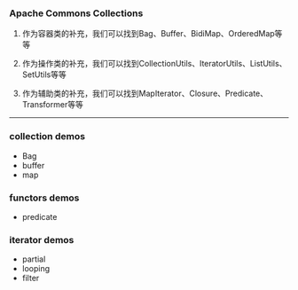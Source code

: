 ### Apache Commons Collections
1. 作为容器类的补充，我们可以找到Bag、Buffer、BidiMap、OrderedMap等等

2. 作为操作类的补充，我们可以找到CollectionUtils、IteratorUtils、ListUtils、SetUtils等等

3. 作为辅助类的补充，我们可以找到MapIterator、Closure、Predicate、Transformer等等

---
### collection demos
* Bag
* buffer
* map

### functors demos
* predicate

### iterator demos
* partial
* looping
* filter
